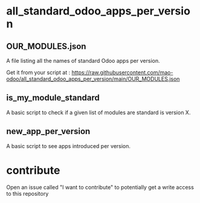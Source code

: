 # all_standard_odoo_apps_per_version
## OUR_MODULES.json
A file listing all the names of standard Odoo apps per version.

Get it from your script at : https://raw.githubusercontent.com/mao-odoo/all_standard_odoo_apps_per_version/main/OUR_MODULES.json

## is_my_module_standard

A basic script to check if a given list of modules are standard is version X.

## new_app_per_version

A basic script to see apps introduced per version.

# contribute

Open an issue called "I want to contribute" to potentially get a write access to this repository
